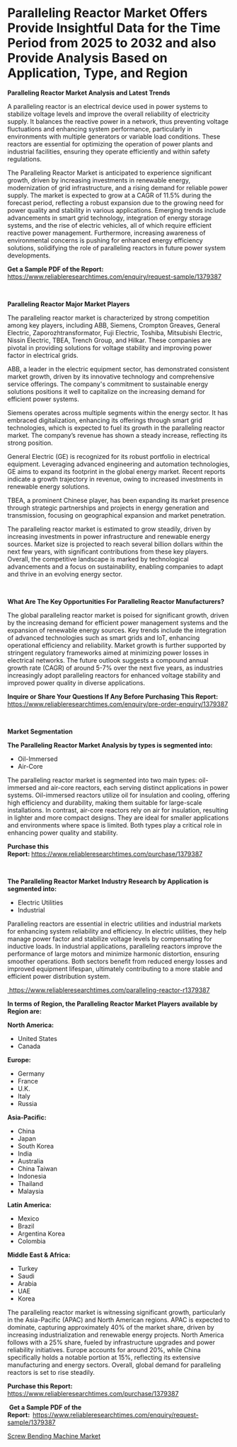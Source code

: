 <p><h1>Paralleling Reactor Market Offers Provide Insightful Data for the Time Period from 2025 to 2032 and also Provide Analysis Based on Application, Type, and Region</h1></p><p><strong>Paralleling Reactor Market Analysis and Latest Trends</strong></p>
<p><p>A paralleling reactor is an electrical device used in power systems to stabilize voltage levels and improve the overall reliability of electricity supply. It balances the reactive power in a network, thus preventing voltage fluctuations and enhancing system performance, particularly in environments with multiple generators or variable load conditions. These reactors are essential for optimizing the operation of power plants and industrial facilities, ensuring they operate efficiently and within safety regulations.</p><p>The Paralleling Reactor Market is anticipated to experience significant growth, driven by increasing investments in renewable energy, modernization of grid infrastructure, and a rising demand for reliable power supply. The market is expected to grow at a CAGR of 11.5% during the forecast period, reflecting a robust expansion due to the growing need for power quality and stability in various applications. Emerging trends include advancements in smart grid technology, integration of energy storage systems, and the rise of electric vehicles, all of which require efficient reactive power management. Furthermore, increasing awareness of environmental concerns is pushing for enhanced energy efficiency solutions, solidifying the role of paralleling reactors in future power system developments.</p></p>
<p><strong>Get a Sample PDF of the Report:&nbsp;</strong> <a href="https://www.reliableresearchtimes.com/enquiry/request-sample/1379387?utm_campaign=2263&utm_medium=2&utm_source=Github&utm_content=ia&utm_term=11042025&utm_id=paralleling-reactor">https://www.reliableresearchtimes.com/enquiry/request-sample/1379387</a></p>
<p>&nbsp;</p>
<p><strong>Paralleling Reactor Major Market Players</strong></p>
<p><p>The paralleling reactor market is characterized by strong competition among key players, including ABB, Siemens, Crompton Greaves, General Electric, Zaporozhtransformator, Fuji Electric, Toshiba, Mitsubishi Electric, Nissin Electric, TBEA, Trench Group, and Hilkar. These companies are pivotal in providing solutions for voltage stability and improving power factor in electrical grids.</p><p>ABB, a leader in the electric equipment sector, has demonstrated consistent market growth, driven by its innovative technology and comprehensive service offerings. The company's commitment to sustainable energy solutions positions it well to capitalize on the increasing demand for efficient power systems.</p><p>Siemens operates across multiple segments within the energy sector. It has embraced digitalization, enhancing its offerings through smart grid technologies, which is expected to fuel its growth in the paralleling reactor market. The company’s revenue has shown a steady increase, reflecting its strong position.</p><p>General Electric (GE) is recognized for its robust portfolio in electrical equipment. Leveraging advanced engineering and automation technologies, GE aims to expand its footprint in the global energy market. Recent reports indicate a growth trajectory in revenue, owing to increased investments in renewable energy solutions.</p><p>TBEA, a prominent Chinese player, has been expanding its market presence through strategic partnerships and projects in energy generation and transmission, focusing on geographical expansion and market penetration.</p><p>The paralleling reactor market is estimated to grow steadily, driven by increasing investments in power infrastructure and renewable energy sources. Market size is projected to reach several billion dollars within the next few years, with significant contributions from these key players. Overall, the competitive landscape is marked by technological advancements and a focus on sustainability, enabling companies to adapt and thrive in an evolving energy sector.</p></p>
<p>&nbsp;</p>
<p><strong>What Are The Key Opportunities For Paralleling Reactor Manufacturers?</strong></p>
<p><p>The global paralleling reactor market is poised for significant growth, driven by the increasing demand for efficient power management systems and the expansion of renewable energy sources. Key trends include the integration of advanced technologies such as smart grids and IoT, enhancing operational efficiency and reliability. Market growth is further supported by stringent regulatory frameworks aimed at minimizing power losses in electrical networks. The future outlook suggests a compound annual growth rate (CAGR) of around 5-7% over the next five years, as industries increasingly adopt paralleling reactors for enhanced voltage stability and improved power quality in diverse applications.</p></p>
<p><strong>Inquire or Share Your Questions If Any Before Purchasing This Report:</strong> <a href="https://www.reliableresearchtimes.com/enquiry/pre-order-enquiry/1379387?utm_campaign=2263&utm_medium=2&utm_source=Github&utm_content=ia&utm_term=11042025&utm_id=paralleling-reactor">https://www.reliableresearchtimes.com/enquiry/pre-order-enquiry/1379387</a></p>
<p>&nbsp;</p>
<p><strong>Market Segmentation</strong></p>
<p><strong>The Paralleling Reactor Market Analysis by types is segmented into:</strong></p>
<p><ul><li>Oil-Immersed</li><li>Air-Core</li></ul></p>
<p><p>The paralleling reactor market is segmented into two main types: oil-immersed and air-core reactors, each serving distinct applications in power systems. Oil-immersed reactors utilize oil for insulation and cooling, offering high efficiency and durability, making them suitable for large-scale installations. In contrast, air-core reactors rely on air for insulation, resulting in lighter and more compact designs. They are ideal for smaller applications and environments where space is limited. Both types play a critical role in enhancing power quality and stability.</p></p>
<p><strong>Purchase this Report:&nbsp;</strong><a href="https://www.reliableresearchtimes.com/purchase/1379387?utm_campaign=2263&utm_medium=2&utm_source=Github&utm_content=ia&utm_term=11042025&utm_id=paralleling-reactor">https://www.reliableresearchtimes.com/purchase/1379387</a></p>
<p>&nbsp;</p>
<p><strong>The Paralleling Reactor Market Industry Research by Application is segmented into:</strong></p>
<p><ul><li>Electric Utilities</li><li>Industrial</li></ul></p>
<p><p>Paralleling reactors are essential in electric utilities and industrial markets for enhancing system reliability and efficiency. In electric utilities, they help manage power factor and stabilize voltage levels by compensating for inductive loads. In industrial applications, paralleling reactors improve the performance of large motors and minimize harmonic distortion, ensuring smoother operations. Both sectors benefit from reduced energy losses and improved equipment lifespan, ultimately contributing to a more stable and efficient power distribution system.</p></p>
<p><a href="https://www.reliableresearchtimes.com/paralleling-reactor-r1379387?utm_campaign=2263&utm_medium=2&utm_source=Github&utm_content=ia&utm_term=11042025&utm_id=paralleling-reactor">&nbsp;https://www.reliableresearchtimes.com/paralleling-reactor-r1379387</a></p>
<p><strong>In terms of Region, the Paralleling Reactor Market Players available by Region are:</strong></p>
<p>
    <p> <strong> North America: </strong>
        <ul>
            <li>United States</li>
            <li>Canada</li>
        </ul>
        </p> 
    <p> <strong> Europe: </strong>
        <ul>
            <li>Germany</li>
            <li>France</li>
            <li>U.K.</li>
            <li>Italy</li>
            <li>Russia</li>
        </ul>
        </p> 
    <p> <strong> Asia-Pacific: </strong>
        <ul>
            <li>China</li>
            <li>Japan</li>
            <li>South Korea</li>
            <li>India</li>
            <li>Australia</li>
            <li>China Taiwan</li>
            <li>Indonesia</li>
            <li>Thailand</li>
            <li>Malaysia</li>
        </ul>
        </p> 
    <p> <strong> Latin America: </strong>
        <ul>
            <li>Mexico</li>
            <li>Brazil</li>
            <li>Argentina Korea</li>
            <li>Colombia</li>
        </ul>
        </p> 
    <p> <strong> Middle East & Africa: </strong>
        <ul>
            <li>Turkey</li>
            <li>Saudi</li>
            <li>Arabia</li>
            <li>UAE</li>
            <li>Korea</li>
        </ul>
    </p>
    </p>
<p><p>The paralleling reactor market is witnessing significant growth, particularly in the Asia-Pacific (APAC) and North American regions. APAC is expected to dominate, capturing approximately 40% of the market share, driven by increasing industrialization and renewable energy projects. North America follows with a 25% share, fueled by infrastructure upgrades and power reliability initiatives. Europe accounts for around 20%, while China specifically holds a notable portion at 15%, reflecting its extensive manufacturing and energy sectors. Overall, global demand for paralleling reactors is set to rise steadily.</p></p>
<p><strong>Purchase this Report: </strong><a href="https://www.reliableresearchtimes.com/purchase/1379387?utm_campaign=2263&utm_medium=2&utm_source=Github&utm_content=ia&utm_term=11042025&utm_id=paralleling-reactor">https://www.reliableresearchtimes.com/purchase/1379387</a></p>
<p>&nbsp;<strong>Get a Sample PDF of the Report:&nbsp;&nbsp;</strong><a href="https://www.reliableresearchtimes.com/enquiry/request-sample/1379387?utm_campaign=2263&utm_medium=2&utm_source=Github&utm_content=ia&utm_term=11042025&utm_id=paralleling-reactor">https://www.reliableresearchtimes.com/enquiry/request-sample/1379387</a></p>
<p><strong></strong></p>
<p><p><a href="https://github.com/zitanebeibit9/Market-Research-Report-List-1/blob/main/screw-bending-machine-market.md?utm_campaign=2263&utm_medium=2&utm_source=Github&utm_content=ia&utm_term=11042025&utm_id=paralleling-reactor">Screw Bending Machine Market</a></p></p>